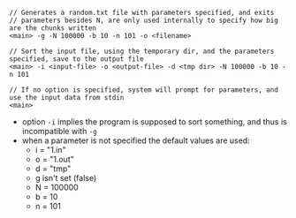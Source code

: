 ```
// Generates a random.txt file with parameters specified, and exits
// parameters besides N, are only used internally to specify how big are the chunks written
<main> -g -N 100000 -b 10 -n 101 -o <filename>

// Sort the input file, using the temporary dir, and the parameters specified, save to the output file
<main> -i <input-file> -o <output-file> -d <tmp dir> -N 100000 -b 10 -n 101

// If no option is specified, system will prompt for parameters, and use the input data from stdin
<main>
```

- option `-i` implies the program is supposed to sort something, and thus is incompatible with `-g`
- when a parameter is not specified the default values are used:
  - i = "1.in"
  - o = "1.out"
  - d = "tmp"
  - g isn't set (false)
  - N = 100000
  - b = 10
  - n = 101
